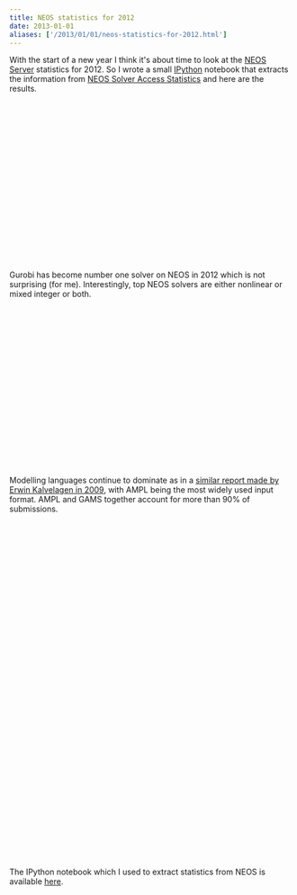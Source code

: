 ```yaml
---
title: NEOS statistics for 2012
date: 2013-01-01
aliases: ['/2013/01/01/neos-statistics-for-2012.html']
---
```


With the start of a new year I think it's about time to look at the
[NEOS Server](http://www.neos-server.org/neos/) statistics for 2012.
So I wrote a small [IPython](http://ipython.org/) notebook that
extracts the information from
[NEOS Solver Access Statistics](http://www.neos-server.org/neos/report.html)
and here are the results.

<div style="width: 500px; height: 300px" id="solver_chart">
</div>
Gurobi has become number one solver on NEOS in 2012 which is not
surprising (for me). Interestingly, top NEOS solvers are either nonlinear
or mixed integer or both. 

<div style="width: 500px; height: 300px" id="input_chart">
</div>

Modelling languages continue to dominate as in a
[similar report made by Erwin Kalvelagen in 2009](http://yetanothermathprogrammingconsultant.blogspot.com/2009/11/neos-statistics.html),
with AMPL being the most widely used input format.
AMPL and GAMS together account for more than 90% of submissions.

<div style="width: 500px; height: 300px" id="category_chart">
</div>

<div style="width: 500px; height: 300px" id="interface_chart">
</div>

The IPython notebook which I used to extract statistics from NEOS
is available [here](https://github.com/vitaut/neos-stats).

<script type="text/javascript" src="https://www.gstatic.com/charts/loader.js"></script>
<script type="text/javascript" src="/files/2013-01-stats.js"></script>
